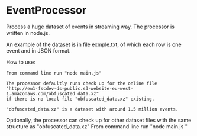 # EventProcessor
Process a huge dataset of events in streaming way. The processor is written in node.js.

An example of the dataset is in file exmple.txt, of which each row is one event and in JSON format. 

How to use:
  
    From command line run "node main.js"
    
    The processor defaultly runs check up for the online file 
    "http://ew1-fscdev-ds-public.s3-website-eu-west-1.amazonaws.com/obfuscated_data.xz" 
    if there is no local file "obfuscated_data.xz" existing. 
    
    "obfuscated_data.xz" is a dataset with around 1.5 million events.
    
  
  Optionally, the processor can check up for other dataset files with the same structure as "obfuscated_data.xz"
    From command line run "node main.js <filename>"
    
  
  

